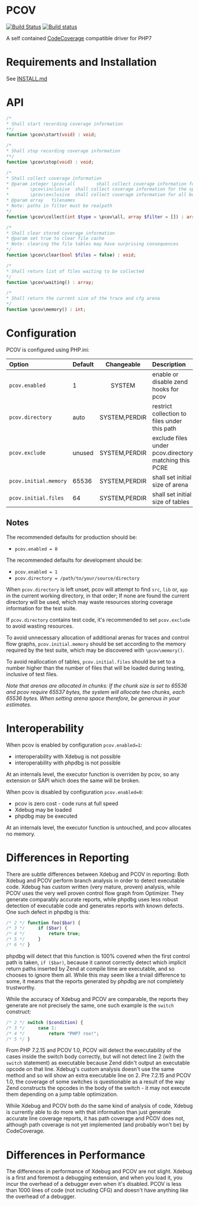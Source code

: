 PCOV
====

[![Build Status](https://travis-ci.org/krakjoe/pcov.svg?branch=develop)](https://travis-ci.org/krakjoe/pcov)
[![Build status](https://ci.appveyor.com/api/projects/status/w265n0w7yk6o3y6m?svg=true)](https://ci.appveyor.com/project/krakjoe/pcov)

A self contained [CodeCoverage](https://github.com/sebastianbergmann/php-code-coverage) compatible driver for PHP7

Requirements and Installation
=============================

See [INSTALL.md](INSTALL.md)


API
===

```php
/*
* Shall start recording coverage information
**/
function \pcov\start(void) : void;

/*
* Shall stop recording coverage information
**/
function \pcov\stop(void) : void;

/*
* Shall collect coverage information
* @param integer \pcov\all        shall collect coverage information for all files
*		 \pcov\inclusive  shall collect coverage information for the specified files
*		 \pcov\exclusive  shall collect coverage information for all but the specified files
* @param array   filenames
* Note: paths in filter must be realpath
*/
function \pcov\collect(int $type = \pcov\all, array $filter = []) : array;

/*
* Shall clear stored coverage information
* @param set true to clear file cache
* Note: clearing the file tables may have surprising consequences
*/
function \pcov\clear(bool $files = false) : void;

/*
* Shall return list of files waiting to be collected
*/
function \pcov\waiting() : array;

/*
* Shall return the current size of the trace and cfg arena
*/
function \pcov\memory() : int;
```

Configuration
=============

PCOV is configured using PHP.ini:

| Option                 | Default            | Changeable     | Description                                           |
|:-----------------------|:-------------------|:--------------:|:------------------------------------------------------|
| `pcov.enabled`         | 1                  | SYSTEM         | enable or disable zend hooks for pcov                 |
| `pcov.directory`       | auto               | SYSTEM,PERDIR  | restrict collection to files under this path          |
| `pcov.exclude`         | unused             | SYSTEM,PERDIR  | exclude files under pcov.directory matching this PCRE |
| `pcov.initial.memory`  | 65536              | SYSTEM,PERDIR  | shall set initial size of arena                       |
| `pcov.initial.files`   | 64                 | SYSTEM,PERDIR  | shall set initial size of tables                      |

Notes
-----

The recommended defaults for production should be:

  * `pcov.enabled = 0`

The recommended defaults for development should be:

  * `pcov.enabled = 1`
  * `pcov.directory = /path/to/your/source/directory`

When `pcov.directory` is left unset, pcov will attempt to find `src`, `lib` or, `app` in the current
working directory, in that order; If none are found the current directory will be used, which may waste resources storing
coverage information for the test suite.

If `pcov.directory` contains test code, it's recommended to set `pcov.exclude` to avoid wasting resources.

To avoid unnecessary allocation of additional arenas for traces and control flow graphs, `pcov.initial.memory` should be set according to the memory required by the test suite, which may be discovered with `\pcov\memory()`.

To avoid reallocation of tables, `pcov.initial.files` should be set to a number higher than the number of files that will be loaded during testing, inclusive of test files.

*Note that arenas are allocated in chunks: If the chunk size is set to 65536 and pcov require 65537 bytes, the system will allocate two chunks, each 65536 bytes. When setting arena space therefore, be generous in your estimates.*

Interoperability
================

When pcov is enabled by configuration `pcov.enabled=1`:

  * interoperability with Xdebug is not possible
  * interoperability with phpdbg is not possible

At an internals level, the executor function is overriden by pcov, so any extension or SAPI which does the same will be broken.

When pcov is disabled by configuration `pcov.enabled=0`:

  * pcov is zero cost - code runs at full speed
  * Xdebug may be loaded
  * phpdbg may be executed

At an internals level, the executor function is untouched, and pcov allocates no memory.

Differences in Reporting
========================

There are subtle differences between Xdebug and PCOV in reporting: Both Xdebug and PCOV perform branch analysis in order to detect executable code. Xdebug has custom written (very mature, proven) analysis, while PCOV uses the very well proven control flow graph from Optimizer. They generate comparably accurate reports, while phpdbg uses less robust detection of executable code and generates reports with known defects. One such defect in phpdbg is this:

```php
/* 2 */ function foo($bar) {
/* 3 */ 	if ($bar) {
/* 4 */			return true;
/* 5 */		}
/* 6 */	}
```

phpdbg will detect that this function is 100% covered when the first control path is taken, `if ($bar)`, because it cannot correctly detect which implicit return paths inserted by Zend at compile time are executable, and so chooses to ignore them all. While this may seem like a trviail difference to some, it means that the reports generated by phpdbg are not completely trustworthy.

While the accuracy of Xdebug and PCOV are comparable, the reports they generate are not precisely the same, one such example is the `switch` construct:

```php
/* 2 */ switch ($condition) {
/* 3 */		case 1:
/* 4 */			return "PHP7 rox!";
/* 5 */	}
```

From PHP 7.2.15 and PCOV 1.0, PCOV will detect the executability of the cases inside the switch body correctly, but will not detect line 2 (with the `switch` statement) as executable because Zend didn't output an executable opcode on that line. Xdebug's custom analysis doesn't use the same method and so will show an extra executable line on 2. Pre 7.2.15 and PCOV 1.0, the coverage of some switches is questionable as a result of the way Zend constructs the opcodes in the body of the switch - it may not execute them depending on a jump table optimization.

While Xdebug and PCOV both do the same kind of analysis of code, Xdebug is currently able to do more with that information than just generate accurate line coverage reports, it has path coverage and PCOV does not, although path coverage is not yet implemented (and probably won't be) by CodeCoverage.

Differences in Performance
==========================

The differences in performance of Xdebug and PCOV are not slight. Xdebug is a first and foremost a debugging extension, and when you load it, you incur the overhead of a debugger even when it's disabled. PCOV is less than 1000 lines of code (not including CFG) and doesn't have anything like the overhead of a debugger.
